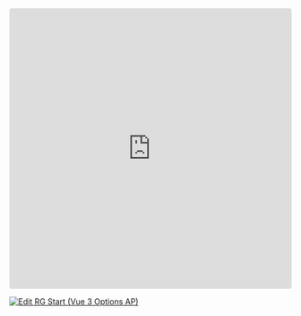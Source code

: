 <ClientOnly>
  <div class="tile">
    <iframe src="https://codesandbox.io/embed/8mlqjx?view=preview&module=%2Fsrc%2FApp.vue&hidenavigation=1"
     style="width:100%; height: 500px; border:0; border-radius: 4px; overflow:hidden;"
     title="RG Start (Vue 3 Options AP)"
     allow="accelerometer; ambient-light-sensor; camera; encrypted-media; geolocation; gyroscope; hid; microphone; midi; payment; usb; vr; xr-spatial-tracking"
     sandbox="allow-forms allow-modals allow-popups allow-presentation allow-same-origin allow-scripts"
   ></iframe>
  </div>
</ClientOnly>

[![Edit RG Start (Vue 3 Options AP)](https://codesandbox.io/static/img/play-codesandbox.svg)](https://codesandbox.io/p/sandbox/rg-start-vue-3-options-ap-8mlqjx)